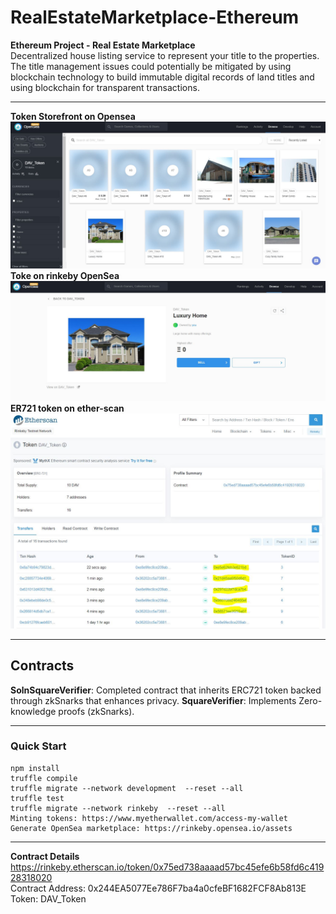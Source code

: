 # RealEstateMarketplace-Ethereum
**Ethereum Project - Real Estate Marketplace**  
Decentralized house listing service to represent your title to the properties.
The title management issues could potentially be mitigated by using blockchain technology to build immutable digital records of land titles and using blockchain for transparent transactions.
****
**Token Storefront on Opensea**
![image](https://github.com/DavidCLi/RealEstateMarketplace-Ethereum/blob/master/pics/OpenSea.JPG)   
**Toke on rinkeby OpenSea**
![image](https://github.com/DavidCLi/RealEstateMarketplace-Ethereum/blob/master/pics/Asset.JPG)   
**ER721 token on ether-scan**
![image](https://github.com/DavidCLi/RealEstateMarketplace-Ethereum/blob/master/pics/Purchase.JPG)   
****
**Contracts**  
----
**SolnSquareVerifier**: Completed contract that inherits ERC721 token backed through zkSnarks that enhances privacy.
**SquareVerifier**: Implements Zero-knowledge proofs (zkSnarks).
****
### Quick Start
    npm install
    truffle compile
    truffle migrate --network development  --reset --all
    truffle test
    truffle migrate --network rinkeby  --reset --all
    Minting tokens: https://www.myetherwallet.com/access-my-wallet
    Generate OpenSea marketplace: https://rinkeby.opensea.io/assets
****
**Contract Details**    
https://rinkeby.etherscan.io/token/0x75ed738aaaad57bc45efe6b58fd6c41928318020  
Contract Address: 0x244EA5077Ee786F7ba4a0cfeBF1682FCF8Ab813E  
Token: DAV_Token
